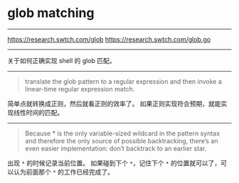 # glob matching

---

https://research.swtch.com/glob
https://research.swtch.com/glob.go

---

关于如何正确实现 shell 的 glob 匹配。

---

> translate the glob pattern to a regular expression and then invoke a
> linear-time regular expression match.

简单点就转换成正则，然后就看正则的效率了。
如果正则实现符合预期，就能实现线性时间的匹配。

---

> Because * is the only variable-sized wildcard in the pattern syntax and
> therefore the only source of possible backtracking, there’s an even easier
> implementation: don’t backtrack to an earlier star.

出现 `*` 的时候记录当前位置。
如果碰到下个 `*`，记住下个 `*` 的位置就可以了，可以认为前面那个 `*` 的工作已经完成了。
